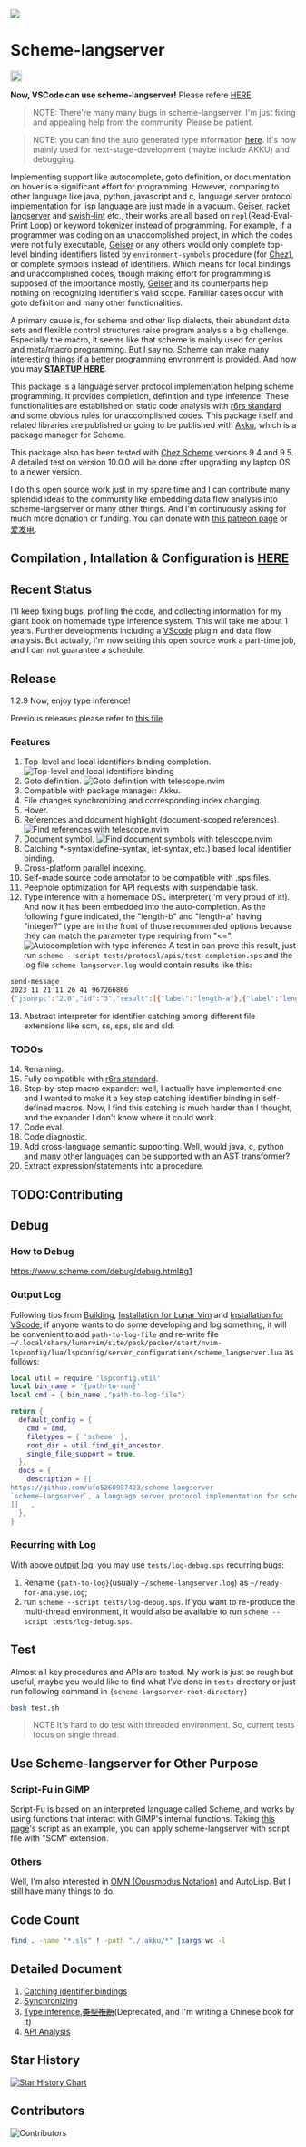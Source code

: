 ![](./doc/figure/logo-no-background.png)
# Scheme-langserver
[<img src="https://api.gitsponsors.com/api/badge/img?id=522947040" height="20">](https://api.gitsponsors.com/api/badge/link?p=eV5pHRshlhkVSYzAQkG50EMY4Tlkg2p6L9WTrPmnhwGTHs085yHTvU8grcpRYhH3fUaviPHhT93qPK1CSTufoQ==)


**Now, VSCode can use scheme-langserver!** Please refere [HERE](./doc/startup.md).

>NOTE: There're many many bugs in scheme-langserver. I'm just fixing and appealing help from the community. Please be patient.

>NOTE: you can find the auto generated type information [here](https://ufo5260987423.github.io/scheme-langserver/doc/analysis/type-inference-result). It's now mainly used for next-stage-development (maybe include AKKU) and debugging.

Implementing support like autocomplete, goto definition, or documentation on hover is a significant effort for programming. However, comparing to other language like java, python, javascript and c, language server protocol implementation for lisp language are just made in a vacuum. [Geiser](https://gitlab.com/emacs-geiser), [racket langserver](https://github.com/jeapostrophe/racket-langserver) and [swish-lint](https://github.com/becls/swish-lint) etc., their works are all based on `repl`(Read-Eval-Print Loop) or keyword tokenizer instead of programming. For example, if a programmer was coding on an unaccomplished project, in which the codes were not fully executable, [Geiser](https://gitlab.com/emacs-geiser) or any others would only complete top-level binding identifiers listed by `environment-symbols` procedure (for [Chez](https://cisco.github.io/ChezScheme/)), or complete symbols instead of identifiers. Which means for local bindings and unaccomplished codes, though making effort for programming is supposed of the importance mostly, [Geiser](https://gitlab.com/emacs-geiser) and its counterparts help nothing on recognizing identifier's valid scope. Familiar cases occur with goto definition and many other functionalities.

A primary cause is, for scheme and other lisp dialects, their abundant data sets and flexible control structures raise program analysis a big challenge. Especially the macro, it seems like that scheme is mainly used for genius and meta/macro programming. But I say no. Scheme can make many interesting things if a better programming environment is provided. And now you may [**STARTUP HERE**](./doc/startup.md).

This package is a language server protocol implementation helping scheme programming. It provides completion, definition and type inference. These functionalities are established on static code analysis with [r6rs standard](http://www.r6rs.org/) and some obvious rules for unaccomplished codes. This package itself and related libraries are published or going to be published with [Akku](https://akkuscm.org/), which is a package manager for Scheme. 

This package also has been tested with [Chez Scheme](https://cisco.github.io/ChezScheme/) versions 9.4 and 9.5. A detailed test on version 10.0.0 will be done after upgrading my laptop OS to a newer version.

I do this open source work just in my spare time and I can contribute many splendid ideas to the community like embedding data flow analysis into scheme-langserver or many other things. And I'm continuously asking for much more donation or funding. You can donate with [this patreon page](https://www.patreon.com/PoorProgrammer/membership) or [爱发电](https://afdian.com/a/ufo5260987423).


## Compilation , Intallation & Configuration is [HERE](./doc/startup.md)

## Recent Status
I'll keep fixing bugs, profiling the code, and collecting information for my giant book on homemade type inference system. This will take me about 1 years. Further developments including a [VScode](https://code.visualstudio.com/) plugin and data flow analysis. But actually, I'm now setting this open source work a part-time job, and I can not guarantee a schedule.

## Release 
1.2.9 Now, enjoy type inference!

Previous releases please refer to [this file](./doc/release-log.md).

### Features
1. Top-level and local identifiers binding completion.
![Top-level and local identifiers binding](./doc/figure/auto-completion.png "Top-level and local identifiers binding")
2. Goto definition.
![Goto definition with telescope.nvim](./doc/figure/definition.png "Goto Definition with telescope.nvim")
3. Compatible with package manager: Akku.
4. File changes synchronizing and corresponding index changing.
5. Hover.
6. References and document highlight (document-scoped references).
![Find references with telescope.nvim](./doc/figure/find-references.png "Find references with telescope.nvim")
7. Document symbol.
![Find document symbols with telescope.nvim](./doc/figure/document-symbol.png "find document symbols with telescope.nvim")
8. Catching *-syntax(define-syntax, let-syntax, etc.) based local identifier binding. 
9. Cross-platform parallel indexing.
10. Self-made source code annotator to be compatible with .sps files.
11. Peephole optimization for API requests with suspendable task.
12. Type inference with a homemade DSL interpreter(I'm very proud of it!). And now it has been embedded into the auto-completion. As the following figure indicated, the "length-b" and "length-a" having "integer?" type are in the front of those recommended options because they can match the parameter type requiring from "<=". 
![Autocompletion with type inference](./doc/figure/auto-completion-with-type-inference.png "Autocompletion with type inference")
A test in can prove this result, just run `scheme --script tests/protocol/apis/test-completion.sps` and the log file `scheme-langserver.log` would contain results like this:
```bash
send-message
2023 11 21 11 26 41 967266866
{"jsonrpc":"2.0","id":"3","result":[{"label":"length-a"},{"label":"length-b"},{"label":"lambda"},{"label":"latin-1-codec"},{"label":"lcm"},{"label":"least-fixnum"},{"label":"length"},{"label":"let"},{"label":"let*"},{"label":"let*-values"},{"label":"let-syntax"},{"label":"let-values"},{"label":"letrec"},{"label":"letrec*"},{"label":"letrec-syntax"},{"label":"lexical-violation?"},{"label":"list"},{"label":"list->string"},{"label":"list->vector"},{"label":"list-ref"},{"label":"list-sort"},{"label":"list-tail"},{"label":"list?"},{"label":"log"},{"label":"lookahead-char"},{"label":"lookahead-u8"}]}
```
13. Abstract interpreter for identifier catching among different file extensions like scm, ss, sps, sls and sld.

### TODOs
14. Renaming. 
15. Fully compatible with [r6rs standard](http://www.r6rs.org/).
16. Step-by-step macro expander: well, I actually have implemented one and I wanted to make it a key step catching identifier binding in self-defined macros. Now, I find this catching is much harder than I thought, and the expander I don't know where it could work.
17. Code eval.
18. Code diagnostic.
19. Add cross-language semantic supporting. Well, would java, c, python and many other languages can be supported with an AST transformer?
20. Extract expression/statements into a procedure.

## TODO:Contributing 

## Debug

### How to Debug
https://www.scheme.com/debug/debug.html#g1

### Output Log
Following tips from [Building](#building), [Installation for Lunar Vim](#installation-for-lunarvim) and [Installation for VScode](#todo-installation-for-vscode), if anyone wants to do some developing and log something, it will be convenient to add `path-to-log-file` and re-write file `~/.local/share/lunarvim/site/pack/packer/start/nvim-lspconfig/lua/lspconfig/server_configurations/scheme_langserver.lua` as follows:
```lua
local util = require 'lspconfig.util'
local bin_name = '{path-to-run}'
local cmd = { bin_name ,"path-to-log-file"}

return {
  default_config = {
    cmd = cmd,
    filetypes = { 'scheme' },
    root_dir = util.find_git_ancestor,
    single_file_support = true,
  },
  docs = {
    description = [[
https://github.com/ufo5260987423/scheme-langserver
`scheme-langserver`, a language server protocol implementation for scheme
]]   ,
  },
}
```
### Recurring with Log 
With above [output log](#output-log), you may use `tests/log-debug.sps` recurring bugs:
1. Rename `{path-to-log}`(usually `~/scheme-langserver.log`) as `~/ready-for-analyse.log`;
2. run `scheme --script tests/log-debug.sps`. If you want to re-produce the multi-thread environment, it would also be available to run `scheme --script tests/log-debug.sps`.

## Test
Almost all key procedures and APIs are tested. My work is just so rough but useful, maybe you would like to find what I've done in `tests` directory or just run following command in `{scheme-langserver-root-directory}`
``` bash
bash test.sh
```
>NOTE
It's hard to do test with threaded environment. So, current tests focus on single thread.

## Use Scheme-langserver for Other Purpose
### Script-Fu in GIMP
Script-Fu is based on an interpreted language called Scheme, and works by using functions that interact with GIMP's internal functions. Taking [this page](https://dalelane.co.uk/blog/?p=628)'s script as an example, you can apply scheme-langserver with script file with "SCM" extension.

### Others

Well, I'm also interested in [OMN (Opusmodus Notation)](https://opusmodus.com/) and AutoLisp. But I still have many things to do.

## Code Count
```bash
find . -name "*.sls" ! -path "./.akku/*" |xargs wc -l
```
## Detailed Document
1. [Catching identifier bindings](./doc/analysis/identifier.md)
2. [Synchronizing](./doc/util/synchronize.md)
3. [Type inference](./doc/analysis/type-inference.md),~~[类型推断](./doc/analysis/type-inference.cn.md)~~(Deprecated, and I'm writing a Chinese book for it)
4. [API Analysis](./doc/protocol/analysis.md)

## Star History

[![Star History Chart](https://api.star-history.com/svg?repos=ufo5260987423/scheme-langserver&type=Date)](https://star-history.com/#ufo5260987423/scheme-langserver)

## Contributors

![Contributors](https://contrib.rocks/image?repo=ufo5260987423/scheme-langserver)